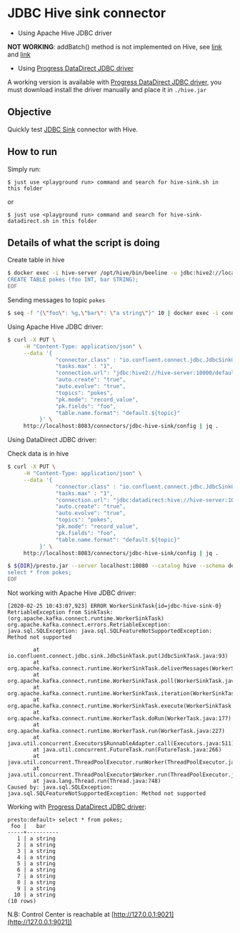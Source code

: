 # JDBC Hive sink connector

* Using Apache Hive JDBC driver

**NOT WORKING**: addBatch() method is not implemented on Hive, see [link](https://stackoverflow.com/questions/50984798/batch-insert-in-hive-using-hive-jdbc) and [link](https://issues.apache.org/jira/browse/HIVE-16221)

* Using [Progress DataDirect JDBC driver](https://documentation.progress.com/output/DataDirect/jdbcquickstarts/hivejdbc_quickstart/index.html#page/jdbchivequick%2Fquick-start-3a-progress-datadirect-for-jdbc-for-ap.html%23)

A working version is available with [Progress DataDirect JDBC driver](https://documentation.progress.com/output/DataDirect/jdbcquickstarts/hivejdbc_quickstart/index.html#page/jdbchivequick%2Fquick-start-3a-progress-datadirect-for-jdbc-for-ap.html%23), you must download install the driver manually and place it in `./hive.jar`

## Objective

Quickly test [JDBC Sink](https://docs.confluent.io/current/connect/kafka-connect-jdbc/sink-connector/index.html#jdbc-sink-connector-for-cp) connector with Hive.


## How to run

Simply run:

```
$ just use <playground run> command and search for hive-sink.sh in this folder
```

or

```
$ just use <playground run> command and search for hive-sink-datadirect.sh in this folder
```


## Details of what the script is doing


Create table in hive


```bash
$ docker exec -i hive-server /opt/hive/bin/beeline -u jdbc:hive2://localhost:10000 << EOF
CREATE TABLE pokes (foo INT, bar STRING);
EOF
```

Sending messages to topic `pokes`


```bash
$ seq -f "{\"foo\": %g,\"bar\": \"a string\"}" 10 | docker exec -i connect kafka-avro-console-producer --broker-list broker:9092 --property schema.registry.url=http://schema-registry:8081 --topic pokes --property value.schema='{"type":"record","name":"myrecord","fields":[{"name":"foo","type":"int"},{"name":"bar","type":"string"}]}'
```


Using Apache Hive JDBC driver:

```bash
$ curl -X PUT \
     -H "Content-Type: application/json" \
     --data '{
               "connector.class" : "io.confluent.connect.jdbc.JdbcSinkConnector",
               "tasks.max" : "1",
               "connection.url": "jdbc:hive2://hive-server:10000/default",
               "auto.create": "true",
               "auto.evolve": "true",
               "topics": "pokes",
               "pk.mode": "record_value",
               "pk.fields": "foo",
               "table.name.format": "default.${topic}"
          }' \
     http://localhost:8083/connectors/jdbc-hive-sink/config | jq .
```

Using DataDirect JDBC driver:

Check data is in hive
```bash
$ curl -X PUT \
     -H "Content-Type: application/json" \
     --data '{
               "connector.class" : "io.confluent.connect.jdbc.JdbcSinkConnector",
               "tasks.max" : "1",
               "connection.url": "jdbc:datadirect:hive://hive-server:10000;DatabaseName=default;User=hive;Password=hive;TransactionMode=ignore",
               "auto.create": "true",
               "auto.evolve": "true",
               "topics": "pokes",
               "pk.mode": "record_value",
               "pk.fields": "foo",
               "table.name.format": "default.${topic}"
          }' \
     http://localhost:8083/connectors/jdbc-hive-sink/config | jq .
```

```bash
$ ${DIR}/presto.jar --server localhost:18080 --catalog hive --schema default << EOF
select * from pokes;
EOF
```

Not working with Apache Hive JDBC driver:

```log
[2020-02-25 10:43:07,923] ERROR WorkerSinkTask{id=jdbc-hive-sink-0} RetriableException from SinkTask: (org.apache.kafka.connect.runtime.WorkerSinkTask)
org.apache.kafka.connect.errors.RetriableException: java.sql.SQLException: java.sql.SQLFeatureNotSupportedException: Method not supported

        at io.confluent.connect.jdbc.sink.JdbcSinkTask.put(JdbcSinkTask.java:93)
        at org.apache.kafka.connect.runtime.WorkerSinkTask.deliverMessages(WorkerSinkTask.java:539)
        at org.apache.kafka.connect.runtime.WorkerSinkTask.poll(WorkerSinkTask.java:322)
        at org.apache.kafka.connect.runtime.WorkerSinkTask.iteration(WorkerSinkTask.java:224)
        at org.apache.kafka.connect.runtime.WorkerSinkTask.execute(WorkerSinkTask.java:192)
        at org.apache.kafka.connect.runtime.WorkerTask.doRun(WorkerTask.java:177)
        at org.apache.kafka.connect.runtime.WorkerTask.run(WorkerTask.java:227)
        at java.util.concurrent.Executors$RunnableAdapter.call(Executors.java:511)
        at java.util.concurrent.FutureTask.run(FutureTask.java:266)
        at java.util.concurrent.ThreadPoolExecutor.runWorker(ThreadPoolExecutor.java:1149)
        at java.util.concurrent.ThreadPoolExecutor$Worker.run(ThreadPoolExecutor.java:624)
        at java.lang.Thread.run(Thread.java:748)
Caused by: java.sql.SQLException: java.sql.SQLFeatureNotSupportedException: Method not supported
```

Working with [Progress DataDirect JDBC driver](https://documentation.progress.com/output/DataDirect/jdbcquickstarts/hivejdbc_quickstart/index.html#page/jdbchivequick%2Fquick-start-3a-progress-datadirect-for-jdbc-for-ap.html%23):

```
presto:default> select * from pokes;
 foo |   bar
-----+----------
   1 | a string
   2 | a string
   3 | a string
   4 | a string
   5 | a string
   6 | a string
   7 | a string
   8 | a string
   9 | a string
  10 | a string
(10 rows)
```

N.B: Control Center is reachable at [http://127.0.0.1:9021](http://127.0.0.1:9021])
